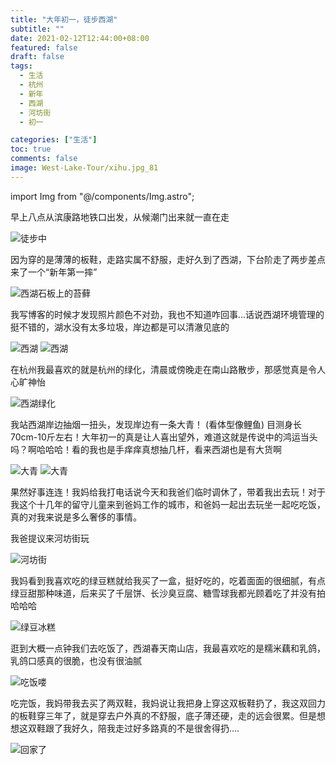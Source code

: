 ```yaml
---
title: "大年初一，徒步西湖"
subtitle: ""
date: 2021-02-12T12:44:00+08:00
featured: false
draft: false
tags:
  - 生活
  - 杭州
  - 新年
  - 西湖
  - 河坊街
  - 初一

categories: ["生活"]
toc: true
comments: false
image: West-Lake-Tour/xihu.jpg_81
---
```

import Img from "@/components/Img.astro";

早上八点从滨康路地铁口出发，从候潮门出来就一直在走

<Img src="tubuzhong.jpeg" alt="徒步中" />

因为穿的是薄薄的板鞋，走路实属不舒服，走好久到了西湖，下台阶走了两步差点来了一个“新年第一摔”

<Img src="xihutianxian.jpeg" alt="西湖石板上的苔藓" />

我写博客的时候才发现照片颜色不对劲，我也不知道咋回事...话说西湖环境管理的挺不错的，湖水没有太多垃圾，岸边都是可以清澈见底的

<Img src="xihu.jpeg" alt="西湖" />

<Img src="gjcnm.JPG" alt="西湖" />

在杭州我最喜欢的就是杭州的绿化，清晨或傍晚走在南山路散步，那感觉真是令人心旷神怡

<Img src="shumu.jpeg" alt="西湖绿化" caption="short" />

我站西湖岸边抽烟一扭头，发现岸边有一条大青！ (看体型像鲤鱼)  目测身长70cm-10斤左右！大年初一的真是让人喜出望外，难道这就是传说中的鸿运当头吗？啊哈哈哈！看的我也是手痒痒真想抽几杆，看来西湖也是有大货啊

<Img src="qingyu1.jpeg" alt="大青" />

<Img src="qingyu2.jpeg" alt="大青" />

果然好事连连！我妈给我打电话说今天和我爸们临时调休了，带着我出去玩！对于我这个十几年的留守儿童来到爸妈工作的城市，和爸妈一起出去玩坐一起吃吃饭，真的对我来说是多么奢侈的事情。

我爸提议来河坊街玩

<Img src="hefangjie.jpeg" alt="河坊街" />

我妈看到我喜欢吃的绿豆糕就给我买了一盒，挺好吃的，吃着面面的很细腻，有点绿豆甜那种味道，后来买了千层饼、长沙臭豆腐、糖雪球我都光顾着吃了并没有拍哈哈哈

<Img src="lvdoubinggan.jpeg" alt="绿豆冰糕" />

逛到大概一点钟我们去吃饭了，西湖春天南山店，我最喜欢吃的是糯米藕和乳鸽，乳鸽口感真的很脆，也没有很油腻

<Img src="chifan.jpeg" alt="吃饭喽" />

吃完饭，我妈带我去买了两双鞋，我妈说让我把身上穿这双板鞋扔了，我这双回力的板鞋穿三年了，就是穿去户外真的不舒服，底子薄还硬，走的远会很累。但是想想这双鞋跟了我好久，陪我走过好多路真的不是很舍得扔....

<Img src="huijia.jpeg" alt="回家了" />